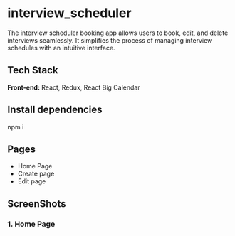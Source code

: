 # interview_scheduler

The interview scheduler booking app allows users to book, edit, and delete interviews seamlessly. It simplifies the process of managing interview schedules with an intuitive interface.

## Tech Stack

**Front-end:** React, Redux, React Big Calendar

## Install dependencies
 npm i 


## Pages

-   Home Page
-   Create page
-   Edit page



## ScreenShots

### 1. Home Page


